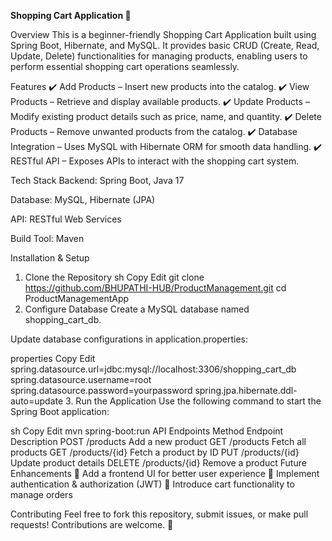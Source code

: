 **Shopping Cart Application 🛒**



Overview
This is a beginner-friendly Shopping Cart Application built using Spring Boot, Hibernate, and MySQL. It provides basic CRUD (Create, Read, Update, Delete) functionalities for managing products, enabling users to perform essential shopping cart operations seamlessly.

Features
✔️ Add Products – Insert new products into the catalog.
✔️ View Products – Retrieve and display available products.
✔️ Update Products – Modify existing product details such as price, name, and quantity.
✔️ Delete Products – Remove unwanted products from the catalog.
✔️ Database Integration – Uses MySQL with Hibernate ORM for smooth data handling.
✔️ RESTful API – Exposes APIs to interact with the shopping cart system.

Tech Stack
Backend: Spring Boot, Java 17

Database: MySQL, Hibernate (JPA)

API: RESTful Web Services

Build Tool: Maven

Installation & Setup
1. Clone the Repository
sh
Copy
Edit
git clone https://github.com/BHUPATHI-HUB/ProductManagement.git
cd ProductManagementApp
2. Configure Database
Create a MySQL database named shopping_cart_db.

Update database configurations in application.properties:

properties
Copy
Edit
spring.datasource.url=jdbc:mysql://localhost:3306/shopping_cart_db
spring.datasource.username=root
spring.datasource.password=yourpassword
spring.jpa.hibernate.ddl-auto=update
3. Run the Application
Use the following command to start the Spring Boot application:

sh
Copy
Edit
mvn spring-boot:run
API Endpoints
Method	Endpoint	Description
POST	/products	Add a new product
GET	/products	Fetch all products
GET	/products/{id}	Fetch a product by ID
PUT	/products/{id}	Update product details
DELETE	/products/{id}	Remove a product
Future Enhancements
🚀 Add a frontend UI for better user experience
🚀 Implement authentication & authorization (JWT)
🚀 Introduce cart functionality to manage orders

Contributing
Feel free to fork this repository, submit issues, or make pull requests! Contributions are welcome. 🎉

